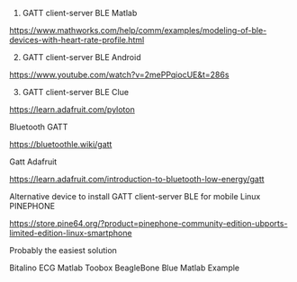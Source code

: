 1. GATT client-server BLE Matlab

https://www.mathworks.com/help/comm/examples/modeling-of-ble-devices-with-heart-rate-profile.html

2. GATT client-server BLE Android

https://www.youtube.com/watch?v=2mePPqiocUE&t=286s

3. GATT client-server BLE Clue

https://learn.adafruit.com/pyloton

Bluetooth GATT

https://bluetoothle.wiki/gatt

Gatt Adafruit

https://learn.adafruit.com/introduction-to-bluetooth-low-energy/gatt

Alternative device to install GATT client-server BLE for mobile  Linux PINEPHONE

https://store.pine64.org/?product=pinephone-community-edition-ubports-limited-edition-linux-smartphone

Probably the easiest solution

Bitalino ECG
Matlab Toobox
BeagleBone Blue
Matlab Example

